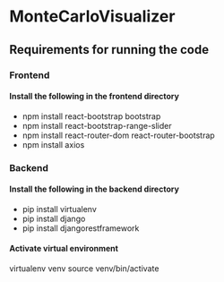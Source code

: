 # MonteCarloVisualizer
 

## Requirements for running the code
### Frontend
#### Install the following in the frontend directory
* npm install react-bootstrap bootstrap
* npm install react-bootstrap-range-slider
* npm install react-router-dom react-router-bootstrap
* npm install axios


### Backend
#### Install the following in the backend directory
* pip install virtualenv
* pip install django
* pip install djangorestframework

#### Activate virtual environment
virtualenv venv
source venv/bin/activate





